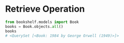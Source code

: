 # Retrieve Operation

```python
from bookshelf.models import Book
books = Book.objects.all()
books
# <QuerySet [<Book: 1984 by George Orwell (1949)>]>